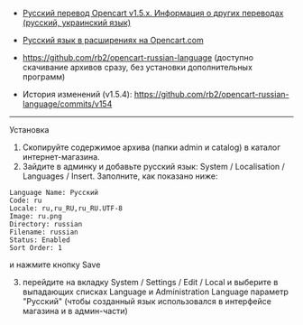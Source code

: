 * [Русский перевод Opencart v1.5.x. Информация о других переводах (русский, украинский язык)](http://rb.labtodo.com/page/opencart-1505-russian-language-pack)
* [Русский язык в расширениях на Opencart.com](http://www.opencart.com/index.php?route=extension/extension/info&extension_id=2778)

* https://github.com/rb2/opencart-russian-language (доступно скачивание архивов сразу, без установки дополнительных программ)
* История изменений (v1.5.4): https://github.com/rb2/opencart-russian-language/commits/v154

----

Установка

1. Скопируйте содержимое архива (папки admin и catalog) в каталог интернет-магазина.
2. Зайдите в админку и добавьте русский язык: System / Localisation / Languages / Insert. Заполните, как показано ниже:

  ```
Language Name: Русский
Code: ru
Locale: ru,ru_RU,ru_RU.UTF-8
Image: ru.png
Directory: russian
Filename: russian
Status: Enabled
Sort Order: 1
```

   и нажмите кнопку Save

3. перейдите на вкладку System / Settings / Edit / Local и выберите в выпадающих списках Language и Administration Language параметр "Русский" (чтобы созданный язык использовался в интерфейсе магазина и в админ-части)

